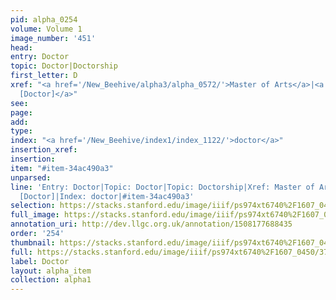 ```yaml
---
pid: alpha_0254
volume: Volume 1
image_number: '451'
head: 
entry: Doctor
topic: Doctor|Doctorship
first_letter: D
xref: "<a href='/New_Beehive/alpha3/alpha_0572/'>Master of Arts</a>|<a href='/New_Beehive/toc/toc2_179/'>964
  [Doctor]</a>"
see: 
page: 
add: 
type: 
index: "<a href='/New_Beehive/index1/index_1122/'>doctor</a>"
insertion_xref: 
insertion: 
item: "#item-34ac490a3"
unparsed: 
line: 'Entry: Doctor|Topic: Doctor|Topic: Doctorship|Xref: Master of Arts|Xref: 964
  [Doctor]|Index: doctor|#item-34ac490a3'
selection: https://stacks.stanford.edu/image/iiif/ps974xt6740%2F1607_0450/373,1888,3063,432/full/0/default.jpg
full_image: https://stacks.stanford.edu/image/iiif/ps974xt6740%2F1607_0450/full/full/0/default.jpg
annotation_uri: http://dev.llgc.org.uk/annotation/1508177688435
order: '254'
thumbnail: https://stacks.stanford.edu/image/iiif/ps974xt6740%2F1607_0450/373,1888,600,180/250,/0/default.jpg
full: https://stacks.stanford.edu/image/iiif/ps974xt6740%2F1607_0450/373,1888,3063,432/full/0/default.jpg
label: Doctor
layout: alpha_item
collection: alpha1
---
```

